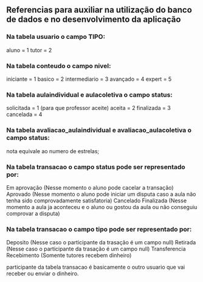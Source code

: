 
## Referencias para auxiliar na utilização do banco de dados e no desenvolvimento da aplicação

### Na tabela usuario o campo TIPO:
aluno = 1
tutor = 2

### Na tabela conteudo o campo nivel:

iniciante = 1
basico = 2
intermediario = 3
avançado = 4
expert = 5

### Na tabela aulaindividual e aulacoletiva o campo status:

solicitada = 1 (para que professor aceite)
aceita = 2
finalizada = 3
cancelada = 4

### Na tabela avaliacao_aulaindividual e avaliacao_aulacoletiva o campo status:

nota equivale ao numero de estrelas;

### Na tabela transacao o campo status pode ser representado por:

Em aprovação (Nesse momento o aluno pode cacelar a transação)
Aprovado (Nesse momento o aluno pode iniciar um disputa caso a aula não tenha sido comprovadamente satisfatoria)
Cancelado
Finalizada (Nesse momento a aula ja aconteceu e o aluno ou gostou da aula ou não conseguiu comprovar a disputa)

### Na tabela transacao o campo tipo pode ser representado por:

Deposito (Nesse caso o participante da trasação é um campo null)
Retirada (Nesse caso o participante da trasação é um campo null)
Transferencia
Recebimento (Somente tutores recebem dinheiro)

participante da tabela transacao é basicamente o outro usuario que vai receber ou enviar o dinheiro.
